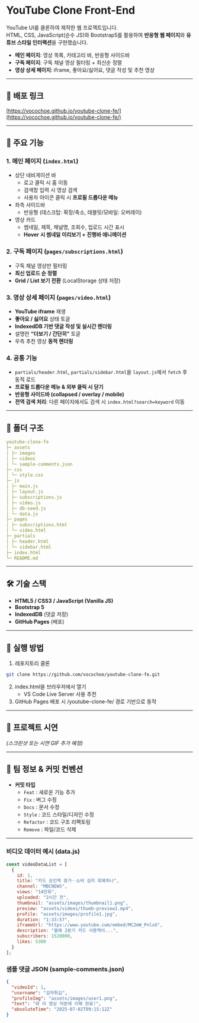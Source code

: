 # YouTube Clone Front-End

YouTube UI를 클론하여 제작한 웹 프로젝트입니다.  
HTML, CSS, JavaScript(순수 JS)와 Bootstrap5를 활용하여 **반응형 웹 페이지**와 **유튜브 스타일 인터랙션**을 구현했습니다.

- **메인 페이지**: 영상 목록, 카테고리 바, 반응형 사이드바
- **구독 페이지**: 구독 채널 영상 필터링 + 최신순 정렬
- **영상 상세 페이지**: iframe, 좋아요/싫어요, 댓글 작성 및 추천 영상

---

## 🔗 배포 링크

[https://vocochoe.github.io/youtube-clone-fe/](https://vocochoe.github.io/youtube-clone-fe/)

---

## 📌 주요 기능

### 1. 메인 페이지 (`index.html`)
- 상단 네비게이션 바
    - 로고 클릭 시 홈 이동
    - 검색창 입력 시 영상 검색
    - 사용자 아이콘 클릭 시 **프로필 드롭다운 메뉴**
- 좌측 사이드바
    - 반응형 (데스크탑: 확장/축소, 태블릿/모바일: 오버레이)
- 영상 카드
    - 썸네일, 제목, 채널명, 조회수, 업로드 시간 표시
    - **Hover 시 썸네일 미리보기 + 진행바 애니메이션**

### 2. 구독 페이지 (`pages/subscriptions.html`)
- 구독 채널 영상만 필터링
- **최신 업로드 순 정렬**
- **Grid / List 보기 전환** (LocalStorage 상태 저장)

### 3. 영상 상세 페이지 (`pages/video.html`)
- **YouTube iframe** 재생
- **좋아요 / 싫어요** 상태 토글
- **IndexedDB 기반 댓글 작성 및 실시간 렌더링**
- 설명란 **“더보기 / 간단히”** 토글
- 우측 추천 영상 **동적 렌더링**

### 4. 공통 기능
- `partials/header.html`, `partials/sidebar.html`을 `layout.js`에서 `fetch` 후 동적 로드
- **프로필 드롭다운 메뉴 & 외부 클릭 시 닫기**
- **반응형 사이드바 (collapsed / overlay / mobile)**
- **전역 검색 처리**: 다른 페이지에서도 검색 시 `index.html?search=keyword` 이동

---

## 📂 폴더 구조

``` yaml
youtube-clone-fe
├─ assets
│ ├─ images
│ ├─ videos
│ └─ sample-comments.json
├─ css
│ └─ style.css
├─ js
│ ├─ main.js
│ ├─ layout.js
│ ├─ subscriptions.js
│ ├─ video.js
│ ├─ db-seed.js
│ └─ data.js
├─ pages
│ ├─ subscriptions.html
│ └─ video.html
├─ partials
│ ├─ header.html
│ └─ sidebar.html
├─ index.html
└─ README.md
```

---

## 🛠 기술 스택

- **HTML5 / CSS3 / JavaScript (Vanilla JS)**
- **Bootstrap 5**
- **IndexedDB** (댓글 저장)
- **GitHub Pages** (배포)

---

## 🚀 실행 방법

1. 레포지토리 클론
```bash
git clone https://github.com/vocochoe/youtube-clone-fe.git
```
2. index.html을 브라우저에서 열기
   - VS Code Live Server 사용 추천 
3. GitHub Pages 배포 시 /youtube-clone-fe/ 경로 기반으로 동작

---

## 📸 프로젝트 시연

*(스크린샷 또는 시연 GIF 추가 예정)*

---

## 👥 팀 정보 & 커밋 컨벤션

- **커밋 타입**
  - `Feat` : 새로운 기능 추가
  - `Fix` : 버그 수정
  - `Docs` : 문서 수정
  - `Style` : 코드 스타일/디자인 수정
  - `Refactor` : 코드 구조 리팩토링
  - `Remove` : 파일/코드 삭제

---

### 비디오 데이터 예시 (data.js)
```js
const videoDataList = [
  {
    id: 1,
    title: "카드 승인액 증가‥소비 심리 회복하나",
    channel: "MBCNEWS",
    views: "14만회",
    uploaded: "2시간 전",
    thumbnail: "assets/images/thumbnail1.png",
    preview: "assets/videos/thumb-preview1.mp4",
    profile: "assets/images/profile1.jpg",
    duration: "1:33:57",
    iframeUrl: "https://www.youtube.com/embed/MC2mW_PnlxU",
    description: "올해 2분기 카드 사용액이...",
    subscribers: 1520000,
    likes: 5300
  }
];

```

### 샘플 댓글 JSON (sample-comments.json)
```json
{
  "videoId": 1,
  "username": "감자튀김",
  "profileImg": "assets/images/user1.png",
  "text": "와 이 영상 덕분에 이해 완료!",
  "absoluteTime": "2025-07-02T09:15:12Z"
}
```
